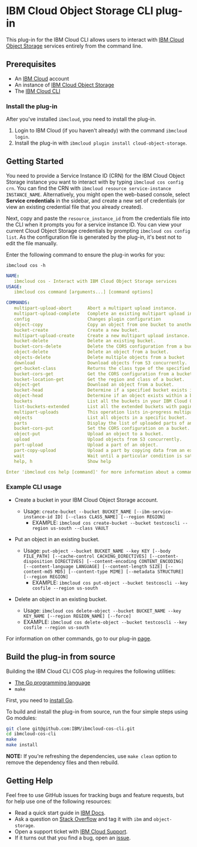 # IBM Cloud Object Storage CLI plug-in

This plug-in for the IBM Cloud CLI allows users to interact with [IBM Cloud Object Storage][ibm-cos] services entirely from the command line.

## Prerequisites

- An [IBM Cloud][ibm-cloud] account
- An instance of [IBM Cloud Object Storage][cos-docs]
- The [IBM Cloud CLI][ibmcloud-cli-install]

### Install the plug-in

After you've installed `ibmcloud`, you need to install the plug-in.

1. Login to IBM Cloud (if you haven't already) with the command `ibmcloud login`.
2. Install the plug-in with `ibmcloud plugin install cloud-object-storage`.

## Getting Started

You need to provide a Service Instance ID (CRN) for the IBM Cloud Object Storage instance you want to interact with by typing `ibmcloud cos config crn`. You can find the CRN with `ibmcloud resource service-instance INSTANCE_NAME`.  Alternatively, you might open the web-based console, select **Service credentials** in the sidebar, and create a new set of credentials (or view an existing credential file that you already created).

Next, copy and paste the `resource_instance_id` from the credentials file into the CLI when it prompts you for a service instance ID. You can view your current Cloud Object Storage credentials by prompting `ibmcloud cos config list`. As the configuration file is generated by the plug-in, it's best not to edit the file manually.

Enter the following command to ensure the plug-in works for you:

`ibmcloud cos -h`

```yaml
NAME:
   ibmcloud cos - Interact with IBM Cloud Object Storage services
USAGE:
   ibmcloud cos command [arguments...] [command options]

COMMANDS:
   multipart-upload-abort      Abort a multipart upload instance.
   multipart-upload-complete   Complete an existing multipart upload instance.
   config                      Changes plugin configuration
   object-copy                 Copy an object from one bucket to another.
   bucket-create               Create a new bucket.
   multipart-upload-create     Create a new multipart upload instance.
   bucket-delete               Delete an existing bucket.
   bucket-cors-delete          Delete the CORS configuration from a bucket.
   object-delete               Delete an object from a bucket.
   objects-delete              Delete multiple objects from a bucket
   download                    Download objects from S3 concurrently.
   get-bucket-class            Returns the class type of the specified bucket.
   bucket-cors-get             Get the CORS configuration from a bucket.
   bucket-location-get         Get the region and class of a bucket.
   object-get                  Download an object from a bucket.
   bucket-head                 Determine if a specified bucket exists in your account.
   object-head                 Determine if an object exists within a bucket.
   buckets                     List all the buckets in your IBM Cloud Object Storage account.
   list-buckets-extended       List all the extended buckets with pagination support.
   multipart-uploads           This operation lists in-progress multipart uploads.
   objects                     List all objects in a specific bucket.
   parts                       Display the list of uploaded parts of an object.
   bucket-cors-put             Set the CORS configuration on a bucket.
   object-put                  Upload an object to a bucket.
   upload                      Upload objects from S3 concurrently.
   part-upload                 Upload a part of an object.
   part-copy-upload            Upload a part by copying data from an existing object.
   wait                        Wait until a particular condition is satisfied.  Each subcommand polls an API until the listed requirement is met.
   help, h                     Show help

Enter 'ibmcloud cos help [command]' for more information about a command.
```

### Example CLI usage

- Create a bucket in your IBM Cloud Object Storage account.
  - Usage: `create-bucket --bucket BUCKET_NAME [--ibm-service-instance-id ID] [--class CLASS_NAME] [--region REGION]`
    - EXAMPLE: `ibmcloud cos create-bucket --bucket testcoscli --region us-south --class VAULT`

- Put an object in an existing bucket.
  - Usage: `put-object --bucket BUCKET_NAME --key KEY [--body FILE_PATH] [--cache-control CACHING_DIRECTIVES] [--content-disposition DIRECTIVES] [--content-encoding CONTENT_ENCODING] [--content-language LANGUAGE] [--content-length SIZE] [--content-md5 MD5] [--content-type MIME] [--metadata STRUCTURE] [--region REGION]`
    - EXAMPLE: `ibmcloud cos put-object --bucket testcoscli --key cosfile --region us-south`

- Delete an object in an existing bucket.
  - Usage: `ibmcloud cos delete-object --bucket BUCKET_NAME --key KEY_NAME [--region REGION_NAME] [--force]`
  - EXAMPLE: `ibmcloud cos delete-object --bucket testcoscli --key cosfile --region us-south`

For information on other commands, go to our plug-in [page](https://cloud.ibm.com/docs/cloud-object-storage-cli-plugin?topic=cloud-object-storage-cli-ic-use-the-ibm-cli).

## Build the plug-in from source

Building the IBM Cloud CLI COS plug-in requires the following utilities:

- [The Go programming language][golang]
- `make`

First, you need to [install Go][go-install].

To build and install the plug-in from source, run the four simple steps using Go modules:

```sh
git clone git@github.com:IBM/ibmcloud-cos-cli.git
cd ibmcloud-cos-cli
make
make install
```

**NOTE:** If you're refreshing the dependencies, use ```make clean``` option to remove the dependency files and then rebuild.

## Getting Help

Feel free to use GitHub issues for tracking bugs and feature requests, but for help use one of the following resources:

- Read a quick start guide in [IBM Docs](https://cloud.ibm.com/docs/cloud-object-storage-cli-plugin).
- Ask a question on [Stack Overflow](https://stackoverflow.com/) and tag it with `ibm` and `object-storage`.
- Open a support ticket with [IBM Cloud Support](https://cloud.ibm.com/unifiedsupport/supportcenter).
- If it turns out that you find a bug, open an [issue](https://github.com/IBM/ibmcloud-cos-cli/issues/new).

[ibm-cos]: https://cloud.ibm.com/catalog/services/cloud-object-storage
[ibmcloud-cli-install]: https://cloud.ibm.com/docs/cli?topic=cloud-cli-ibmcloud_cli
[go-install]: https://golang.org/doc/install
[golang]: https://golang.org/
[cos-docs]: https://cloud.ibm.com/docs/services/cloud-object-storage?topic=cloud-object-storage-getting-started
[ibm-cloud]: https://cloud.ibm.com
